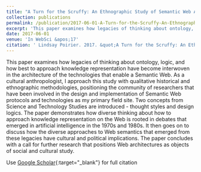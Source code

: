 ```yaml
---
title: "A Turn for the Scruffy: An Ethnographic Study of Semantic Web Architecture"
collection: publications
permalink: /publication/2017-06-01-A-Turn-for-the-Scruffy-An-Ethnographic-Study-of-Semantic-Web-Architecture
excerpt: 'This paper examines how legacies of thinking about ontology, logic, and how best to approach knowledge representation have become interwoven in the architecture of the technologies that enable a Semantic Web. As a cultural anthropologist, I approach this study with qualitative historical and ethnogr...'
date: 2017-06-01
venue: 'In WebSci &apos;17'
citation: ' Lindsay Poirier. 2017. &quot;A Turn for the Scruffy: An Ethnographic Study of Semantic Web Architecture.&quot; <i>In WebSci &apos;17</i>. ACM.'
---
```

This paper examines how legacies of thinking about ontology, logic, and how best to approach knowledge representation have become interwoven in the architecture of the technologies that enable a Semantic Web. As a cultural anthropologist, I approach this study with qualitative historical and ethnographic methodologies, positioning the community of researchers that have been involved in the design and implementation of Semantic Web protocols and technologies as my primary field site. Two concepts from Science and Technology Studies are introduced - thought styles and design logics. The paper demonstrates how diverse thinking about how to approach knowledge representation on the Web is rooted in debates that emerged in artificial intelligence in the 1970s and 1980s. It then goes on to discuss how the diverse approaches to Web semantics that emerged from these legacies have cultural and political implications. The paper concludes with a call for further research that positions Web architectures as objects of social and cultural study.

Use [Google Scholar](https://scholar.google.com/scholar?q=A+Turn+for+the+Scruffy:+An+Ethnographic+Study+of+Semantic+Web+Architecture){:target="_blank"} for full citation